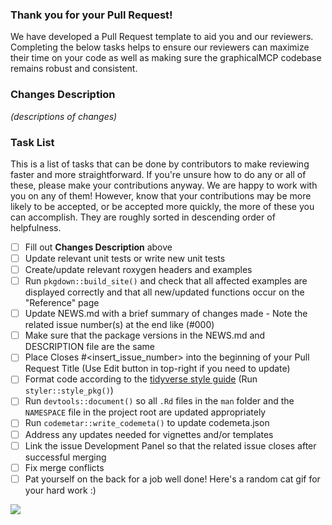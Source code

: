 ### Thank you for your Pull Request!

We have developed a Pull Request template to aid you and our reviewers. Completing the below tasks helps to ensure our reviewers can maximize their time on your code as well as making sure the graphicalMCP codebase remains robust and consistent.

### Changes Description

_(descriptions of changes)_

### Task List

This is a list of tasks that can be done by contributors to make reviewing faster and more straightforward. If you're unsure how to do any or all of these, please make your contributions anyway. We are happy to work with you on any of them! However, know that your contributions may be more likely to be accepted, or be accepted more quickly, the more of these you can accomplish. They are roughly sorted in descending order of helpfulness.

- [ ] Fill out **Changes Description** above
- [ ] Update relevant unit tests or write new unit tests
- [ ] Create/update relevant roxygen headers and examples
- [ ] Run `pkgdown::build_site()` and check that all affected examples are displayed correctly and that all new/updated functions occur on the "Reference" page
- [ ] Update NEWS.md with a brief summary of changes made - Note the related issue number(s) at the end like (#000)
- [ ] Make sure that the package versions in the NEWS.md and DESCRIPTION file are the same
- [ ] Place Closes #<insert_issue_number> into the beginning of your Pull Request Title (Use Edit button in top-right if you need to update)
- [ ] Format code according to the [tidyverse style guide](https://style.tidyverse.org/) (Run `styler::style_pkg()`)
- [ ] Run `devtools::document()` so all `.Rd` files in the `man` folder and the `NAMESPACE` file in the project root are updated appropriately
- [ ] Run `codemetar::write_codemeta()` to update codemeta.json
- [ ] Address any updates needed for vignettes and/or templates
- [ ] Link the issue Development Panel so that the related issue closes after successful merging
- [ ] Fix merge conflicts
- [ ] Pat yourself on the back for a job well done! Here's a random cat gif for your hard work :)

<img src="http://edgecats.net/' + Math.random() + 0 + '"/>
